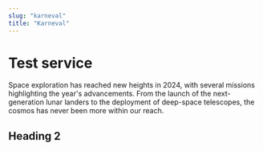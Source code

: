 ```yaml
---
slug: "karneval"
title: "Karneval"
---
```


# Test service

Space exploration has reached new heights in 2024, with several missions highlighting the year's advancements. From the launch of the next-generation lunar landers to the deployment of deep-space telescopes, the cosmos has never been more within our reach.

## Heading 2